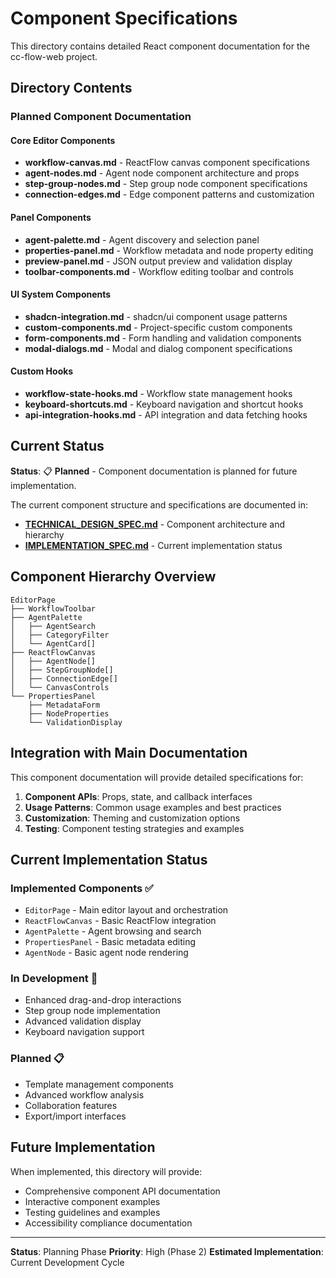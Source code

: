 # Component Specifications

This directory contains detailed React component documentation for the cc-flow-web project.

## Directory Contents

### Planned Component Documentation

#### Core Editor Components
- **workflow-canvas.md** - ReactFlow canvas component specifications
- **agent-nodes.md** - Agent node component architecture and props
- **step-group-nodes.md** - Step group node component specifications
- **connection-edges.md** - Edge component patterns and customization

#### Panel Components
- **agent-palette.md** - Agent discovery and selection panel
- **properties-panel.md** - Workflow metadata and node property editing
- **preview-panel.md** - JSON output preview and validation display
- **toolbar-components.md** - Workflow editing toolbar and controls

#### UI System Components
- **shadcn-integration.md** - shadcn/ui component usage patterns
- **custom-components.md** - Project-specific custom components
- **form-components.md** - Form handling and validation components
- **modal-dialogs.md** - Modal and dialog component specifications

#### Custom Hooks
- **workflow-state-hooks.md** - Workflow state management hooks
- **keyboard-shortcuts.md** - Keyboard navigation and shortcut hooks
- **api-integration-hooks.md** - API integration and data fetching hooks

## Current Status

**Status**: 📋 **Planned** - Component documentation is planned for future implementation.

The current component structure and specifications are documented in:
- **[TECHNICAL_DESIGN_SPEC.md](../TECHNICAL_DESIGN_SPEC.md)** - Component architecture and hierarchy
- **[IMPLEMENTATION_SPEC.md](../IMPLEMENTATION_SPEC.md)** - Current implementation status

## Component Hierarchy Overview

```
EditorPage
├── WorkflowToolbar
├── AgentPalette
│   ├── AgentSearch
│   ├── CategoryFilter
│   └── AgentCard[]
├── ReactFlowCanvas
│   ├── AgentNode[]
│   ├── StepGroupNode[]
│   ├── ConnectionEdge[]
│   └── CanvasControls
└── PropertiesPanel
    ├── MetadataForm
    ├── NodeProperties
    └── ValidationDisplay
```

## Integration with Main Documentation

This component documentation will provide detailed specifications for:

1. **Component APIs**: Props, state, and callback interfaces
2. **Usage Patterns**: Common usage examples and best practices
3. **Customization**: Theming and customization options
4. **Testing**: Component testing strategies and examples

## Current Implementation Status

### Implemented Components ✅
- `EditorPage` - Main editor layout and orchestration
- `ReactFlowCanvas` - Basic ReactFlow integration
- `AgentPalette` - Agent browsing and search
- `PropertiesPanel` - Basic metadata editing
- `AgentNode` - Basic agent node rendering

### In Development 🚧
- Enhanced drag-and-drop interactions
- Step group node implementation
- Advanced validation display
- Keyboard navigation support

### Planned 📋
- Template management components
- Advanced workflow analysis
- Collaboration features
- Export/import interfaces

## Future Implementation

When implemented, this directory will provide:
- Comprehensive component API documentation
- Interactive component examples
- Testing guidelines and examples
- Accessibility compliance documentation

---

**Status**: Planning Phase
**Priority**: High (Phase 2)
**Estimated Implementation**: Current Development Cycle